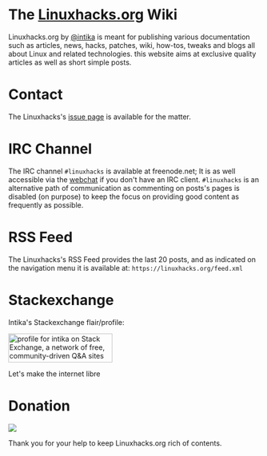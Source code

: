 # The [Linuxhacks.org](https://linuxhacks.org) Wiki

Linuxhacks.org by <a href="https://github.com/intika">@intika</a> is meant for publishing various documentation such as articles, news, hacks, patches, wiki, how-tos, tweaks and blogs all about Linux and related technologies. this website aims at exclusive quality articles as well as short simple posts.

# Contact

The Linuxhacks's [issue page](https://github.com/Linuxhacks-org/Linuxhacks.org/issues) is available for the matter.

# IRC Channel

The IRC channel `#linuxhacks` is available at freenode.net; It is as well accessible via the [webchat](https://webchat.freenode.net/) if you don't have an IRC client. `#linuxhacks` is an alternative path of communication as commenting on posts's pages is disabled (on purpose) to keep the focus on providing good content as frequently as possible.

# RSS Feed

The Linuxhacks's RSS Feed provides the last 20 posts, and as indicated on the navigation menu it is available at: `https://linuxhacks.org/feed.xml` 

# Stackexchange

Intika's Stackexchange flair/profile:
 
<a href="https://stackexchange.com/users/3950473/intika"><img src="https://stackexchange.com/users/flair/3950473.png" width="208" height="58" alt="profile for intika on Stack Exchange, a network of free, community-driven Q&amp;A sites" title="profile for intika on Stack Exchange, a network of free, community-driven Q&amp;A sites" /></a>

Let's make the internet libre

# Donation

<div style="width: 200px"><a href="https://www.paypal.com/cgi-bin/webscr?cmd=_s-xclick&hosted_button_id=CJQ25CTYUPLDJ&source=url"><img src="https://linuxhacks.org/assets/imgs/donate.png"/></a></div>

Thank you for your help to keep Linuxhacks.org rich of contents.
